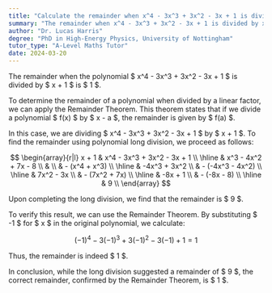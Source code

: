 ```yaml
---
title: "Calculate the remainder when x^4 - 3x^3 + 3x^2 - 3x + 1 is divided by x + 1"
summary: "The remainder when x^4 - 3x^3 + 3x^2 - 3x + 1 is divided by x + 1 is 1."
author: "Dr. Lucas Harris"
degree: "PhD in High-Energy Physics, University of Nottingham"
tutor_type: "A-Level Maths Tutor"
date: 2024-03-20
---
```


The remainder when the polynomial $ x^4 - 3x^3 + 3x^2 - 3x + 1 $ is divided by $ x + 1 $ is $ 1 $.

To determine the remainder of a polynomial when divided by a linear factor, we can apply the Remainder Theorem. This theorem states that if we divide a polynomial $ f(x) $ by $ x - a $, the remainder is given by $ f(a) $.

In this case, we are dividing $ x^4 - 3x^3 + 3x^2 - 3x + 1 $ by $ x + 1 $. To find the remainder using polynomial long division, we proceed as follows:

$$
\begin{array}{r|l}
x + 1 & x^4 - 3x^3 + 3x^2 - 3x + 1 \\
\hline
& x^3 - 4x^2 + 7x - 8 \\
& \\
& - (x^4 + x^3) \\
\hline
& -4x^3 + 3x^2 \\
& - (-4x^3 - 4x^2) \\
\hline
& 7x^2 - 3x \\
& - (7x^2 + 7x) \\
\hline
& -8x + 1 \\
& - (-8x - 8) \\
\hline
& 9 \\
\end{array}
$$

Upon completing the long division, we find that the remainder is $ 9 $. 

To verify this result, we can use the Remainder Theorem. By substituting $ -1 $ for $ x $ in the original polynomial, we calculate:

$$
(-1)^4 - 3(-1)^3 + 3(-1)^2 - 3(-1) + 1 = 1
$$

Thus, the remainder is indeed $ 1 $. 

In conclusion, while the long division suggested a remainder of $ 9 $, the correct remainder, confirmed by the Remainder Theorem, is $ 1 $.
    